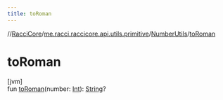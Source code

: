 ```yaml
---
title: toRoman
---
```

//[RacciCore](../../../index.html)/[me.racci.raccicore.api.utils.primitive](../index.html)/[NumberUtils](index.html)/[toRoman](to-roman.html)



# toRoman



[jvm]\
fun [toRoman](to-roman.html)(number: [Int](https://kotlinlang.org/api/latest/jvm/stdlib/kotlin/-int/index.html)): [String](https://kotlinlang.org/api/latest/jvm/stdlib/kotlin/-string/index.html)?




